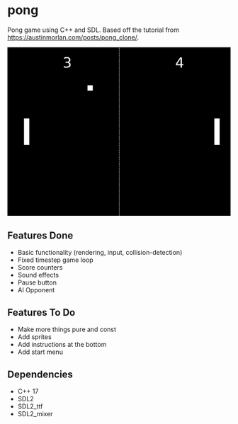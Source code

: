 # pong

Pong game using C++ and SDL. Based off the tutorial from <https://austinmorlan.com/posts/pong_clone/>.

![Gameplay Demo](demo.png)

## Features Done

- Basic functionality (rendering, input, collision-detection)
- Fixed timestep game loop
- Score counters
- Sound effects
- Pause button
- AI Opponent

## Features To Do

- Make more things pure and const
- Add sprites
- Add instructions at the bottom
- Add start menu

## Dependencies

- C++ 17  
- SDL2  
- SDL2_ttf
- SDL2_mixer
